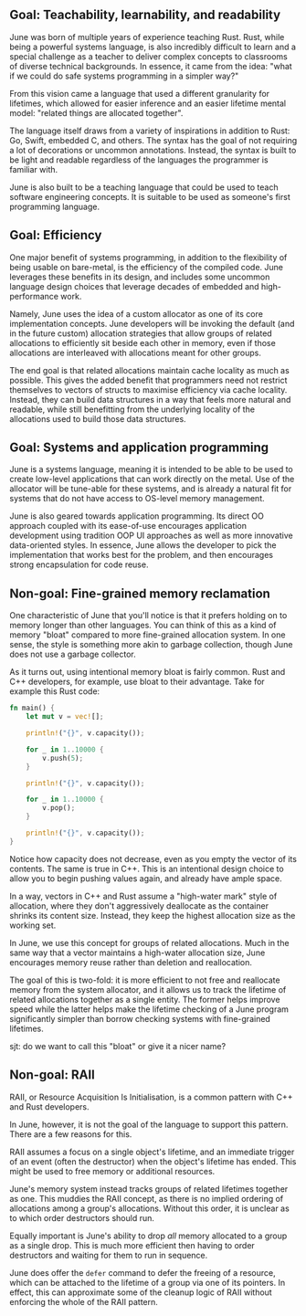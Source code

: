 ## Goal: Teachability, learnability, and readability

June was born of multiple years of experience teaching Rust. Rust, while being a powerful systems language, is also incredibly difficult to learn and a special challenge as a teacher to deliver complex concepts to classrooms of diverse technical backgrounds. In essence, it came from the idea: "what if we could do safe systems programming in a simpler way?"

From this vision came a language that used a different granularity for lifetimes, which allowed for easier inference and an easier lifetime mental model: "related things are allocated together".

The language itself draws from a variety of inspirations in addition to Rust: Go, Swift, embedded C, and others. The syntax has the goal of not requiring a lot of decorations or uncommon annotations. Instead, the syntax is built to be light and readable regardless of the languages the programmer is familiar with.

June is also built to be a teaching language that could be used to teach software engineering concepts. It is suitable to be used as someone's first programming language.

## Goal: Efficiency

One major benefit of systems programming, in addition to the flexibility of being usable on bare-metal, is the efficiency of the compiled code. June leverages these benefits in its design, and includes some uncommon language design choices that leverage decades of embedded and high-performance work.

Namely, June uses the idea of a custom allocator as one of its core implementation concepts. June developers will be invoking the default (and in the future custom) allocation strategies that allow groups of related allocations to efficiently sit beside each other in memory, even if those allocations are interleaved with allocations meant for other groups.

The end goal is that related allocations maintain cache locality as much as possible. This gives the added benefit that programmers need not restrict themselves to vectors of structs to maximise efficiency via cache locality. Instead, they can build data structures in a way that feels more natural and readable, while still benefitting from the underlying locality of the allocations used to build those data structures.

## Goal: Systems and application programming

June is a systems language, meaning it is intended to be able to be used to create low-level applications that can work directly on the metal. Use of the allocator will be tune-able for these systems, and is already a natural fit for systems that do not have access to OS-level memory management.

June is also geared towards application programming. Its direct OO approach coupled with its ease-of-use encourages application development using tradition OOP UI approaches as well as more innovative data-oriented styles. In essence, June allows the developer to pick the implementation that works best for the problem, and then encourages strong encapsulation for code reuse.

## Non-goal: Fine-grained memory reclamation

One characteristic of June that you'll notice is that it prefers holding on to memory longer than other languages. You can think of this as a kind of memory "bloat" compared to more fine-grained allocation system. In one sense, the style is something more akin to garbage collection, though June does not use a garbage collector.

As it turns out, using intentional memory bloat is fairly common. Rust and C++ developers, for example, use bloat to their advantage. Take for example this Rust code:

```rust
fn main() {
    let mut v = vec![];

    println!("{}", v.capacity());

    for _ in 1..10000 {
        v.push(5);
    }

    println!("{}", v.capacity());

    for _ in 1..10000 {
        v.pop();
    }

    println!("{}", v.capacity());
}
```

Notice how capacity does not decrease, even as you empty the vector of its contents. The same is true in C++. This is an intentional design choice to allow you to begin pushing values again, and already have ample space.

In a way, vectors in C++ and Rust assume a "high-water mark" style of allocation, where they don't aggressively deallocate as the container shrinks its content size. Instead, they keep the highest allocation size as the working set.

In June, we use this concept for groups of related allocations. Much in the same way that a vector maintains a high-water allocation size, June encourages memory reuse rather than deletion and reallocation.

The goal of this is two-fold: it is more efficient to not free and reallocate memory from the system allocator, and it allows us to track the lifetime of related allocations together as a single entity. The former helps improve speed while the latter helps make the lifetime checking of a June program significantly simpler than borrow checking systems with fine-grained lifetimes.

sjt: do we want to call this "bloat" or give it a nicer name?

## Non-goal: RAII

RAII, or Resource Acquisition Is Initialisation, is a common pattern with C++ and Rust developers.

In June, however, it is not the goal of the language to support this pattern. There are a few reasons for this.

RAII assumes a focus on a single object's lifetime, and an immediate trigger of an event (often the destructor) when the object's lifetime has ended. This might be used to free memory or additional resources.

June's memory system instead tracks groups of related lifetimes together as one. This muddies the RAII concept, as there is no implied ordering of allocations among a group's allocations. Without this order, it is unclear as to which order destructors should run.

Equally important is June's ability to drop _all_ memory allocated to a group as a single drop. This is much more efficient then having to order destructors and waiting for them to run in sequence.

June does offer the `defer` command to defer the freeing of a resource, which can be attached to the lifetime of a group via one of its pointers. In effect, this can approximate some of the cleanup logic of RAII without enforcing the whole of the RAII pattern.
